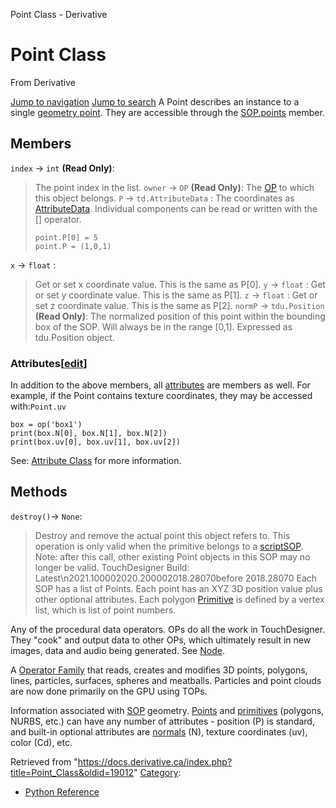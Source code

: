 

Point Class - Derivative




# Point Class
From Derivative

[Jump to navigation](#mw-head)
[Jump to search](#searchInput)
A Point describes an instance to a single [geometry point](Point.html "Point"). They are accessible through the [SOP.points](SOP_Class.html "SOP Class") member.
  

## Members
`index` → `int` **(Read Only)**:
> The point index in the list.
`owner` → `OP` **(Read Only)**:
> The [OP](OP_Class.html "OP Class") to which this object belongs.
`P` → `td.AttributeData` :
> The coordinates as [AttributeData](AttributeData_Class.html "AttributeData Class"). Individual components can be read or written with the [] operator.
> 
> ```
> point.P[0] = 5
> point.P = (1,0,1)
> 
> ```
`x` → `float` :
> Get or set x coordinate value. This is the same as P[0].
`y` → `float` :
> Get or set y coordinate value. This is the same as P[1].
`z` → `float` :
> Get or set z coordinate value. This is the same as P[2].
`normP` → `tdu.Position` **(Read Only)**:
> The normalized position of this point within the bounding box of the SOP. Will always be in the range [0,1]. Expressed as tdu.Position object.
### Attributes[[edit](https://docs.derivative.ca/index.php?title=Template:SubSection&action=edit&section=T-1 "Edit section: Attributes")]
In addition to the above members, all [attributes](Attribute_Class.html "Attribute Class") are members as well.
For example, if the Point contains texture coordinates, they may be accessed with:`Point.uv`
```
box = op('box1')
print(box.N[0], box.N[1], box.N[2])
print(box.uv[0], box.uv[1], box.uv[2])
```
See: [Attribute Class](Attribute_Class.html "Attribute Class") for more information.
## Methods
`destroy()`→ `None`:
> Destroy and remove the actual point this object refers to. This operation is only valid when the primitive belongs to a [scriptSOP](https://docs.derivative.ca/ScriptSOP_Class "ScriptSOP Class"). Note: after this call, other existing Point objects in this SOP may no longer be valid.
TouchDesigner Build: Latest\n2021.100002020.200002018.28070before 2018.28070
Each SOP has a list of Points. Each point has an XYZ 3D position value plus other optional attributes. Each polygon [Primitive](Primitive.html "Primitive") is defined by a vertex list, which is list of point numbers.

Any of the procedural data operators. OPs do all the work in TouchDesigner. They "cook" and output data to other OPs, which ultimately result in new images, data and audio being generated. See [Node](Node.html "Node").

A [Operator Family](Operator_Family.html "Operator Family") that reads, creates and modifies 3D points, polygons, lines, particles, surfaces, spheres and meatballs. Particles and point clouds are now done primarily on the GPU using TOPs.

Information associated with [SOP](SOP.html "SOP") geometry. [Points](Point.html "Point") and [primitives](Primitive.html "Primitive") (polygons, NURBS, etc.) can have any number of attributes - position (P) is standard, and built-in optional attributes are [normals](Normals.html "Normals") (N), texture coordinates (uv), color (Cd), etc.

Retrieved from "<https://docs.derivative.ca/index.php?title=Point_Class&oldid=19012>"
[Category](Special_Categories.html "Special:Categories"):
* [Python Reference](Category_Python_Reference.html "Category:Python Reference")